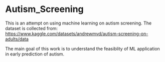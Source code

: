 # Autism_Screening
This is an attempt on using machine learning on autism screening. The dataset is collected from: https://www.kaggle.com/datasets/andrewmvd/autism-screening-on-adults/data

The main goal of this work is to understand the feasiblity of ML application in early prediction of autism.
